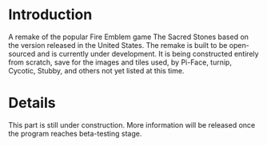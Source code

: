 # Introduction #

A remake of the popular Fire Emblem game The Sacred Stones based on the version released in the United States. The remake is built to be open-sourced and is currently under development. It is being constructed entirely from scratch, save for the images and tiles used, by Pi-Face, turnip, Cycotic, Stubby, and others not yet listed at this time.

# Details #

This part is still under construction. More information will be released once the program reaches beta-testing stage.